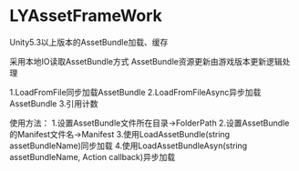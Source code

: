 # LYAssetFrameWork
 Unity5.3以上版本的AssetBundle加载、缓存

采用本地IO读取AssetBundle方式
AssetBundle资源更新由游戏版本更新逻辑处理

1.LoadFromFile同步加载AssetBundle
2.LoadFromFileAsync异步加载AssetBundle
3.引用计数

使用方法：
1.设置AssetBundle文件所在目录->FolderPath
2.设置AssetBundle的Manifest文件名->Manifest
3.使用LoadAssetBundle(string assetBundleName)同步加载
4.使用LoadAssetBundleAsyn(string assetBundleName, Action<LYAssetBundle> callback)异步加载